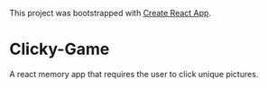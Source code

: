 This project was bootstrapped with [Create React App](https://github.com/facebook/create-react-app).

# Clicky-Game
A react memory app that requires the user to click unique pictures.
